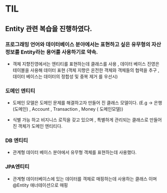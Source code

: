 # TIL

## Entity 관련 복습을 진행하였다.

### 프로그래밍 언어와 데이터베이스 분야에서는 표현하고 싶은 유무형의 자산정보를 Entity라는 용어를 사용하기로 약속.

- 객체 지향진영에서는 엔티티를 표현하는데 클래스를 사용 , 데이터 베이스 진영은 테이블을 사용해 데이터 표현
  (객체 지향은 온전한 객체와 객체들의 협력을 추구 , 데이터 베이스는 데이터의 정합성 및 중복 제거 를 우선시)

### 도메인 엔티티

- 도메인 모델은 도메인 문제를 해결하고자 만들어 진 클래스 모델이다.
  (E.g -> 은행(도메인) , Account , Transaction , Money ( 도메인모델))

- 식별 가능 하고 비지니스 로직을 갖고 있으며 , 특별하게 관리되는 클래스로 만들어진 객체가 도메인 엔티티다.

### DB 엔티티

- 관계형 데이터 베이스 분야에서 유무형 객체를 표현하는데 사용했다.

### JPA엔티티

- 관계형 데이터베이스에 있는 데이터를 객체로 매핑하는데 사용하는 클래스 이며 @Entity 애너테이션으로 매핑
